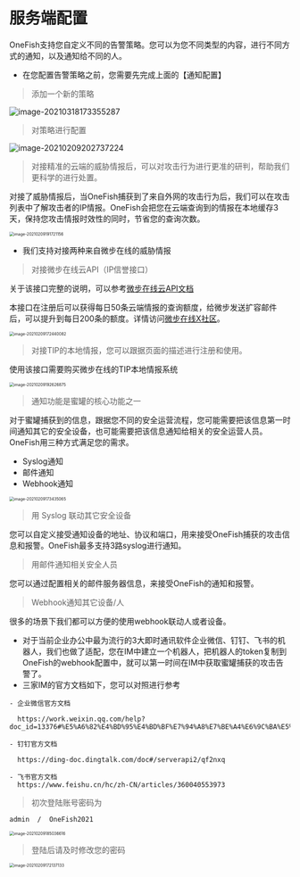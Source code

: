 # 服务端配置

OneFish支持您自定义不同的告警策略。您可以为您不同类型的内容，进行不同方式的通知，以及通知给不同的人。

- 在您配置告警策略之前，您需要先完成上面的【通知配置】



> 添加一个新的策略

![image-20210318173355287](https://hfish.cn-bj.ufileos.com/images/2021-03-18-093357.png)

> 对策略进行配置

![image-20210209202737224](https://qiniu.cuiqingcai.com/2021-03-18-090743.png)

> 对接精准的云端的威胁情报后，可以对攻击行为进行更准的研判，帮助我们更科学的进行处置。

对接了威胁情报后，当OneFish捕获到了来自外网的攻击行为后，我们可以在攻击列表中了解攻击者的IP情报。OneFish会把您在云端查询到的情报在本地缓存3天，保持您攻击情报时效性的同时，节省您的查询次数。

<img src="/Users/water/git/hfish.io/safeset/images/image-20210209191721156.png" alt="image-20210209191721156" style="zoom:50%;" />





- 我们支持对接两种来自微步在线的威胁情报

> 对接微步在线云API（IP信誉接口）

关于该接口完整的说明，可以参考[微步在线云API文档](https://x.threatbook.cn/nodev4/vb4/API)

本接口在注册后可以获得每日50条云端情报的查询额度，给微步发送扩容邮件后，可以提升到每日200条的额度。详情访问[微步在线X社区](https://x.threatbook.cn/nodev4/vb4/article?threatInfoID=3101)。

<img src="/Users/water/git/hfish.io/safeset/images/image-20210209172440082.png" alt="image-20210209172440082" style="zoom:50%;" />



> 对接TIP的本地情报，您可以跟据页面的描述进行注册和使用。

使用该接口需要购买微步在线的TIP本地情报系统

<img src="images/image-20210209192626875.png" alt="image-20210209192626875" style="zoom:50%;" />



> 通知功能是蜜罐的核心功能之一

对于蜜罐捕获到的信息，跟据您不同的安全运营流程，您可能需要把该信息第一时间通知其它的安全设备，也可能需要把该信息通知给相关的安全运营人员。OneFish用三种方式满足您的需求。

- Syslog通知
- 邮件通知
- Webhook通知

<img src="/Users/water/git/hfish.io/safeset/images/image-20210209173435065.png" alt="image-20210209173435065" style="zoom:50%;" />

> 用 Syslog 联动其它安全设备

您可以自定义接受通知设备的地址、协议和端口，用来接受OneFish捕获的攻击信息和报警。OneFish最多支持3路syslog进行通知。



> 用邮件通知相关安全人员

您可以通过配置相关的邮件服务器信息，来接受OneFish的通知和报警。



> Webhook通知其它设备/人

很多的场景下我们都可以方便的使用webhook联动人或者设备。

- 对于当前企业办公中最为流行的3大即时通讯软件企业微信、钉钉、飞书的机器人，我们也做了适配，您在IM中建立一个机器人，把机器人的token复制到OneFish的webhook配置中，就可以第一时间在IM中获取蜜罐捕获的攻击告警了。
- 三家IM的官方文档如下，您可以对照进行参考

```wiki
- 企业微信官方文档

  https://work.weixin.qq.com/help?doc_id=13376#%E5%A6%82%E4%BD%95%E4%BD%BF%E7%94%A8%E7%BE%A4%E6%9C%BA%E5%99%A8%E4%BA%BA

- 钉钉官方文档

  https://ding-doc.dingtalk.com/doc#/serverapi2/qf2nxq

- 飞书官方文档
  https://www.feishu.cn/hc/zh-CN/articles/360040553973
```







> 初次登陆账号密码为

```wiki
admin  /  OneFish2021
```

<img src="/Users/water/git/hfish.io/safeset/images/image-20210209185036616.png" alt="image-20210209185036616" style="zoom:50%;" />



> 登陆后请及时修改您的密码

<img src="/Users/water/git/hfish.io/safeset/images/image-20210209172137133.png" alt="image-20210209172137133" style="zoom:50%;" />

